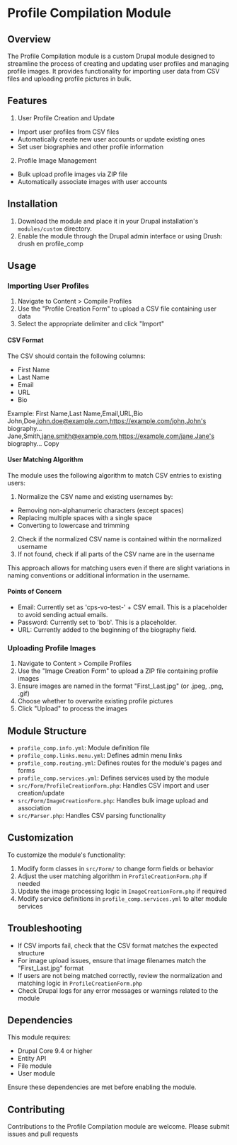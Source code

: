 # Profile Compilation Module

## Overview

The Profile Compilation module is a custom Drupal module designed to streamline the process of creating and updating user profiles and managing profile images. It provides functionality for importing user data from CSV files and uploading profile pictures in bulk.

## Features

1. User Profile Creation and Update
  - Import user profiles from CSV files
  - Automatically create new user accounts or update existing ones
  - Set user biographies and other profile information

2. Profile Image Management
  - Bulk upload profile images via ZIP file
  - Automatically associate images with user accounts

## Installation

1. Download the module and place it in your Drupal installation's `modules/custom` directory.
2. Enable the module through the Drupal admin interface or using Drush:
   drush en profile_comp

## Usage

### Importing User Profiles

1. Navigate to Content > Compile Profiles
2. Use the "Profile Creation Form" to upload a CSV file containing user data
3. Select the appropriate delimiter and click "Import"

#### CSV Format

The CSV should contain the following columns:
- First Name
- Last Name
- Email
- URL
- Bio

Example:
First Name,Last Name,Email,URL,Bio
John,Doe,john.doe@example.com,https://example.com/john,John's biography...
Jane,Smith,jane.smith@example.com,https://example.com/jane,Jane's biography...
Copy

#### User Matching Algorithm

The module uses the following algorithm to match CSV entries to existing users:

1. Normalize the CSV name and existing usernames by:
  - Removing non-alphanumeric characters (except spaces)
  - Replacing multiple spaces with a single space
  - Converting to lowercase and trimming

2. Check if the normalized CSV name is contained within the normalized username
3. If not found, check if all parts of the CSV name are in the username

This approach allows for matching users even if there are slight variations in naming conventions or additional information in the username.

#### Points of Concern

- Email: Currently set as 'cps-vo-test-' + CSV email. This is a placeholder to avoid sending actual emails.
- Password: Currently set to 'bob'. This is a placeholder.
- URL: Currently added to the beginning of the biography field.

### Uploading Profile Images

1. Navigate to Content > Compile Profiles
2. Use the "Image Creation Form" to upload a ZIP file containing profile images
3. Ensure images are named in the format "First_Last.jpg" (or .jpeg, .png, .gif)
4. Choose whether to overwrite existing profile pictures
5. Click "Upload" to process the images

## Module Structure

* `profile_comp.info.yml`: Module definition file
* `profile_comp.links.menu.yml`: Defines admin menu links
* `profile_comp.routing.yml`: Defines routes for the module's pages and forms
* `profile_comp.services.yml`: Defines services used by the module
* `src/Form/ProfileCreationForm.php`: Handles CSV import and user creation/update
* `src/Form/ImageCreationForm.php`: Handles bulk image upload and association
* `src/Parser.php`: Handles CSV parsing functionality

## Customization

To customize the module's functionality:

1. Modify form classes in `src/Form/` to change form fields or behavior
2. Adjust the user matching algorithm in `ProfileCreationForm.php` if needed
3. Update the image processing logic in `ImageCreationForm.php` if required
4. Modify service definitions in `profile_comp.services.yml` to alter module services

## Troubleshooting

* If CSV imports fail, check that the CSV format matches the expected structure
* For image upload issues, ensure that image filenames match the "First_Last.jpg" format
* If users are not being matched correctly, review the normalization and matching logic in `ProfileCreationForm.php`
* Check Drupal logs for any error messages or warnings related to the module

## Dependencies

This module requires:
* Drupal Core 9.4 or higher
* Entity API
* File module
* User module

Ensure these dependencies are met before enabling the module.

## Contributing

Contributions to the Profile Compilation module are welcome. Please submit issues and pull requests

